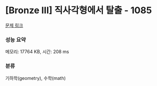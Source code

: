 # [Bronze III] 직사각형에서 탈출 - 1085 

[문제 링크](https://www.acmicpc.net/problem/1085) 

### 성능 요약

메모리: 17764 KB, 시간: 208 ms

### 분류

기하학(geometry), 수학(math)

